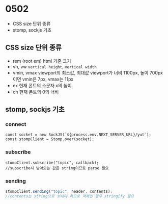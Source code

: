 # 0502

- CSS size 단위 종류
- stomp, sockjs 기초

## CSS size 단위 종류

- rem (root em)
  html 기준 크기
- vh, vw
  `vertical height`, `vertical width`
- vmin, vmax
  viewport의 최소값, 최대값
  viewport가 너비 1100px, 높이 700px이면 vmin은 7px, vmax는 11px
- ex
  현재 폰트의 소문자 x의 높이
- ch
  현재 폰트의 0의 너비

## stomp, sockjs 기초

### connect

```tsx
const socket = new SockJS(`${process.env.NEXT_SERVER_URL}/yut`);
const stompClient = Stomp.over(socket);
```

### subscribe

```tsx
stompClient.subscribe("topic", callback);
//subscribe시 받아오는 값은 string이므로 parse 필요
```

### sending

```jsx
stompClient.sending("topic", header, contents);
//contents는 string으로 보내야 하므로 객체인 경우 stringify 필요
```
